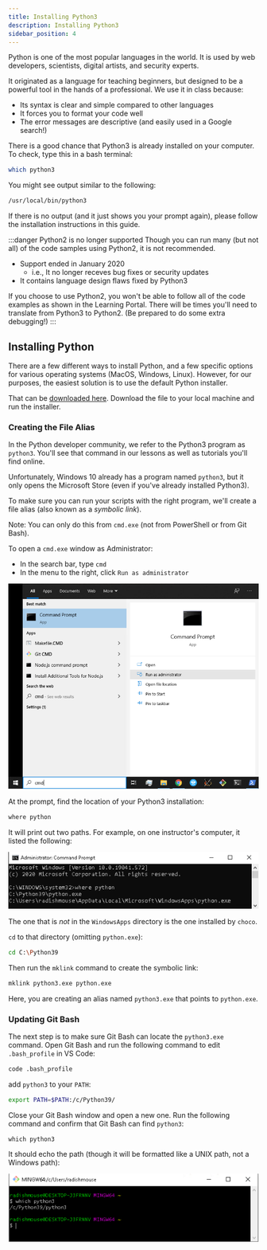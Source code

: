 ```yaml
---
title: Installing Python3
description: Installing Python3
sidebar_position: 4
---
```


Python is one of the most popular languages in the world. It is used by web developers, scientists, digital artists, and security experts.

It originated as a language for teaching beginners, but designed to be a powerful tool in the hands of a professional. We use it in class because:

- Its syntax is clear and simple compared to other languages
- It forces you to format your code well
- The error messages are descriptive (and easily used in a Google search!)

There is a good chance that Python3 is already installed on your computer. To check, type this in a bash terminal:

```sh
which python3
```

You might see output similar to the following:

```sh
/usr/local/bin/python3
```

If there is no output (and it just shows you your prompt again), please follow the installation instructions in this guide.

:::danger Python2 is no longer supported
Though you can run many (but not all) of the code samples using Python2, it is not recommended.

- Support ended in January 2020
  - i.e., It no longer receves bug fixes or security updates
- It contains language design flaws fixed by Python3

If you choose to use Python2, you won't be able to follow all of the code examples as shown in the Learning Portal. There will be times you'll need to translate from Python3 to Python2. (Be prepared to do some extra debugging!)
:::

## Installing Python

There are a few different ways to install Python, and a few specific options for various operating systems (MacOS, Windows, Linux). However, for our purposes, the easiest solution is to use the default Python installer.

That can be [downloaded here](https://www.python.org/downloads/). Download the file to your local machine and run the installer.

### Creating the File Alias

In the Python developer community, we refer to the Python3 program as `python3`. You'll see that command in our lessons as well as tutorials you'll find online.

Unfortunately, Windows 10 already has a program named `python3`, but it only opens the Microsoft Store (even if you've already installed Python3).

To make sure you can run your scripts with the right program, we'll create a file alias (also known as a _symbolic link_).

Note: You can only do this from `cmd.exe` (not from PowerShell or from Git Bash).

To open a `cmd.exe` window as Administrator:

- In the search bar, type `cmd`
- In the menu to the right, click `Run as administrator`

![Opening cmd.exe as Administrator on Windows 10](./admin-cmd.png)

At the prompt, find the location of your Python3 installation:

```sh
where python
```

It will print out two paths. For example, on one instructor's computer, it listed the following:

![Finding the location of python.exe](./where-python.png)

The one that is _not_ in the `WindowsApps` directory is the one installed by `choco`.

`cd` to that directory (omitting `python.exe`):

```sh
cd C:\Python39
```

Then run the `mklink` command to create the symbolic link:

```sh
mklink python3.exe python.exe
```

Here, you are creating an alias named `python3.exe` that points to `python.exe`.

### Updating Git Bash

The next step is to make sure Git Bash can locate the `python3.exe` command. Open Git Bash and run the following command to edit `.bash_profile` in VS Code:

```sh
code .bash_profile
```

add `python3` to your `PATH`:

```sh
export PATH=$PATH:/c/Python39/
```

Close your Git Bash window and open a new one. Run the following command and confirm that Git Bash can find `python3`:

```
which python3
```

It should echo the path (though it will be formatted like a UNIX path, not a Windows path):

![Git Bash showing the path to the python3 command](./git-bash-which-python.png)
